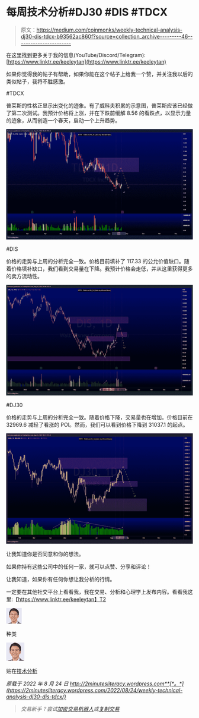 # 每周技术分析#DJ30 #DIS #TDCX

> 原文：<https://medium.com/coinmonks/weekly-technical-analysis-dj30-dis-tdcx-b93562ac860f?source=collection_archive---------46----------------------->

在这里找到更多关于我的信息(YouTube/Discord/Telegram):[https://www.linktr.ee/keeleytan](https://www.linktr.ee/keeleytan)

如果你觉得我的帖子有帮助，如果你能在这个帖子上给我一个赞，并关注我以后的类似帖子，我将不胜感激。

#TDCX

普莱斯的性格正显示出变化的迹象。有了威科夫积累的示意图，普莱斯应该已经做了第二次测试。我预计价格将上涨，并在下跌前缓解 8.56 的看跌点，以显示力量的迹象，从而创造一个春天，启动一个上升趋势。

![](img/86717e8e079e594de89721acaf7da90d.png)

#DIS

价格的走势与上周的分析完全一致。价格目前填补了 117.33 的公允价值缺口。随着价格填补缺口，我们看到交易量在下降。我预计价格会走低，并从这里获得更多的卖方流动性。

![](img/037299238330e72dab8bfab368bab2f6.png)

#DJ30

价格的走势与上周的分析完全一致。随着价格下降，交易量也在增加。价格目前在 32969.6 减轻了看涨的 POI。然而，我们可以看到价格下降到 31037.1 的起点。

![](img/81f64f05fc4b93f4d168620a2014330d.png)

让我知道你是否同意和你的想法。

如果你持有这些公司中的任何一家，就可以点赞、分享和评论！

让我知道，如果你有任何你想让我分析的行情。

一定要在其他社交平台上看看我，我在交易、分析和心理学上发布内容。看看我这里:【https://www.linktr.ee/keeleytan】T2

![](img/fb72955b51b072a142aa6443dd1f29f8.png)

种类

![](img/e5cb90d7f25c97dabe6a9a77392dec8c.png)

贴在[技术分析](https://2minutesliteracy.wordpress.com/category/technical-analysis/)

*原载于 2022 年 8 月 24 日 http://2minutesliteracy.wordpress.com**[*。*](https://2minutesliteracy.wordpress.com/2022/08/24/weekly-technical-analysis-dj30-dis-tdcx/)*

> *交易新手？尝试[加密交易机器人](/coinmonks/crypto-trading-bot-c2ffce8acb2a)或[复制交易](/coinmonks/top-10-crypto-copy-trading-platforms-for-beginners-d0c37c7d698c)*